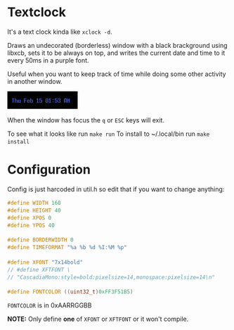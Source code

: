 Textclock
=========

It's a text clock kinda like `xclock -d`.

Draws an undecorated (borderless) window with a black brackground using libxcb, sets it to be always on top, and writes the current date and time to it every 50ms in a purple font.

Useful when you want to keep track of time while doing some other activity in another window.

![obligatry pic](textclock.png)

When the window has focus the `q` or `ESC` keys will exit.

To see what it looks like run `make run`
To install to ~/.local/bin run `make install`

Configuration
=============

Config is just harcoded in util.h so edit that if you want to change anything:

```c
#define WIDTH 160
#define HEIGHT 40
#define XPOS 0
#define YPOS 40

#define BORDERWIDTH 0
#define TIMEFORMAT "%a %b %d %I:%M %p"

#define XFONT "7x14bold"
// #define XFTFONT \
// "CascadiaMono:style=bold:pixelsize=14,monospace:pixelsize=14\n"

#define FONTCOLOR ((uint32_t)0xFF3F51B5)
```

`FONTCOLOR` is in 0xAARRGGBB

**NOTE:** Only define **one** of `XFONT` or `XFTFONT` or it won't compile.



